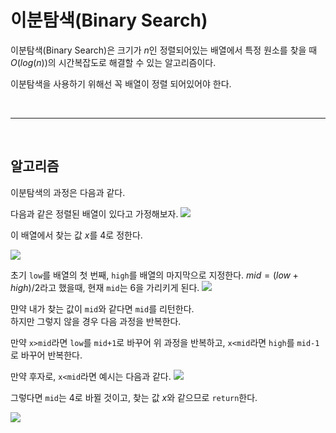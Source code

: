 # 이분탐색(Binary Search)

이분탐색(Binary Search)은 크기가 $n$인 정렬되어있는 배열에서 특정 원소를 찾을 때 $O(log(n))$의 시간복잡도로 해결할 수 있는 알고리즘이다.

이분탐색을 사용하기 위해선 꼭 배열이 정렬 되어있어야 한다.

&nbsp;

---------------------------
&nbsp;


## **알고리즘**

이분탐색의 과정은 다음과 같다.

다음과 같은 정렬된 배열이 있다고 가정해보자.
![](https://cdn.programiz.com/sites/tutorial2program/files/binary-search-initial-array.png)


이 배열에서 찾는 값 $x$를 4로 정한다.

![](https://cdn.programiz.com/sites/tutorial2program/files/binary-search-set-pointers.png)

초기 `low`를 배열의 첫 번째, `high`를 배열의 마지막으로 지정한다.
$mid = (low+high)/2$라고 했을때, 현재 `mid`는 6을 가리키게 된다.
![](https://cdn.programiz.com/sites/tutorial2program/files/binary-search-mid.png)

먄약 내가 찾는 값이 `mid`와 같다면 `mid`를 리턴한다.  
하지만 그렇지 않을 경우 다음 과정을 반복한다.

만약 `x>mid`라면 `low`를 `mid+1`로 바꾸어 위 과정을 반복하고, `x<mid`라면 `high`를 `mid-1`로 바꾸어 반복한다.

만약 후자로, `x<mid`라면 예시는 다음과 같다.
![](https://cdn.programiz.com/sites/tutorial2program/files/binary-search-find-mid.png)

그렇다면 `mid`는 4로 바뀔 것이고, 찾는 값 $x$와 같으므로 `return`한다.

![](https://cdn.programiz.com/sites/tutorial2program/files/binary-search-mid-again.png)


